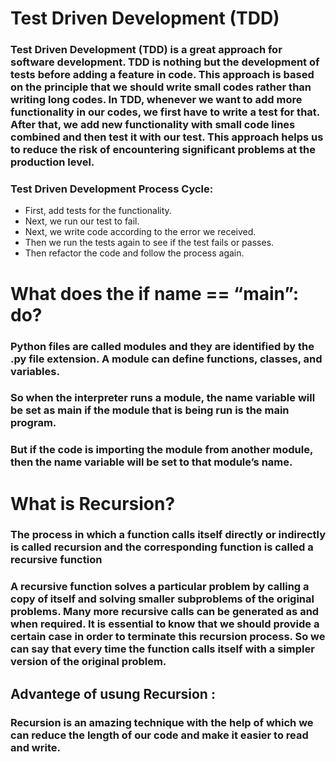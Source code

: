 
# Test Driven Development (TDD)

### Test Driven Development (TDD) is a great approach for software development. TDD is nothing but the development of tests before adding a feature in code. This approach is based on the principle that we should write small codes rather than writing long codes. In TDD, whenever we want to add more functionality in our codes, we first have to write a test for that. After that, we add new functionality with small code lines combined and then test it with our test. This approach helps us to reduce the risk of encountering significant problems at the production level.

### Test Driven Development Process Cycle:
- First, add tests for the functionality.
- Next, we run our test to fail.
- Next, we write code according to the error   we  received.
- Then we run the tests again to see if the test fails or passes.
- Then refactor the code and follow the process again.


# What does the if __name__ == “__main__”: do?
### Python files are called modules and they are identified by the .py file extension. A module can define functions, classes, and variables.

### So when the interpreter runs a module, the __name__ variable will be set as  __main__ if the module that is being run is the main program.

### But if the code is importing the module from another module, then the __name__  variable will be set to that module’s name.

# What is Recursion?
### The process in which a function calls itself directly or indirectly is called recursion and the corresponding function is called a recursive function

###  A recursive function solves a particular problem by calling a copy of itself and solving smaller subproblems of the original problems. Many more recursive calls can be generated as and when required. It is essential to know that we should provide a certain case in order to terminate this recursion process. So we can say that every time the function calls itself with a simpler version of the original problem.

## Advantege of usung Recursion :
### Recursion is an amazing technique with the help of which we can reduce the length of our code and make it easier to read and write.